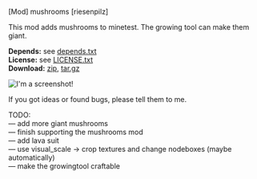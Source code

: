 [Mod] mushrooms [riesenpilz]

This mod adds mushrooms to minetest. The growing tool can make them giant.

**Depends:** see [depends.txt](https://raw.githubusercontent.com/HybridDog/riesenpilz/master/depends.txt)  
**License:** see [LICENSE.txt](https://raw.githubusercontent.com/HybridDog/riesenpilz/master/LICENSE.txt)  
**Download:** [zip](https://github.com/HybridDog/riesenpilz/archive/master.zip), [tar.gz](https://github.com/HybridDog/riesenpilz/archive/master.tar.gz)  

![I'm a screenshot!](https://cloud.githubusercontent.com/assets/3192173/5332059/421c735a-7e47-11e4-88cc-b9ed90b659a8.png)

If you got ideas or found bugs, please tell them to me.


TODO:  
— add more giant mushrooms  
— finish supporting the mushrooms mod  
— add lava suit  
— use visual_scale → crop textures and change nodeboxes (maybe automatically)  
— make the growingtool craftable
